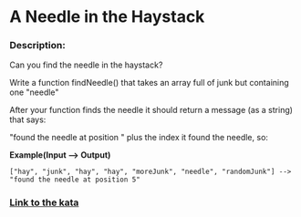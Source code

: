 # A Needle in the Haystack

### Description:

Can you find the needle in the haystack?

Write a function findNeedle() that takes an array full of junk but containing one "needle"

After your function finds the needle it should return a message (as a string) that says:

"found the needle at position " plus the index it found the needle, so:

**Example(Input --> Output)**
```
["hay", "junk", "hay", "hay", "moreJunk", "needle", "randomJunk"] --> "found the needle at position 5"
```

### [Link to the kata](https://www.codewars.com/kata/56676e8fabd2d1ff3000000c)